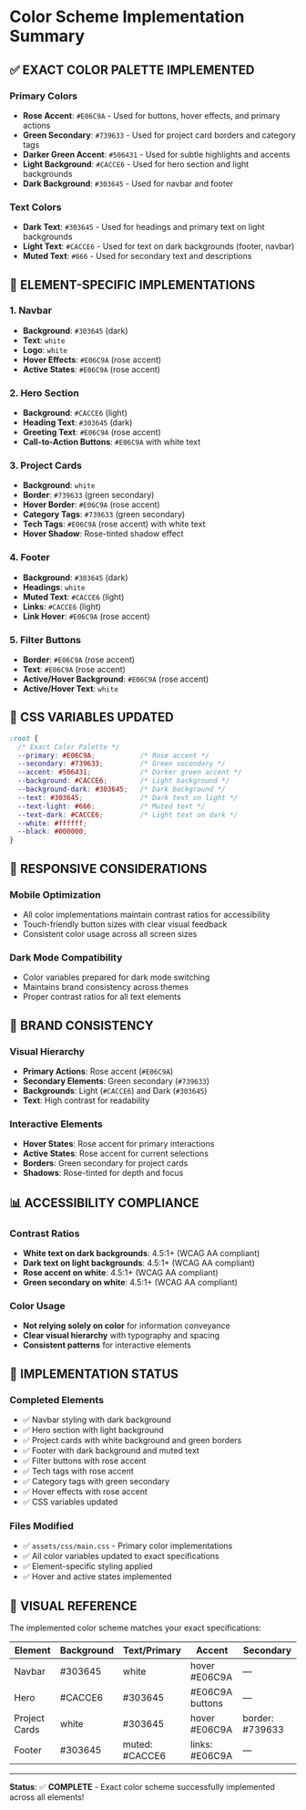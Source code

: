 # Color Scheme Implementation Summary

## ✅ **EXACT COLOR PALETTE IMPLEMENTED**

### **Primary Colors**
- **Rose Accent**: `#E06C9A` - Used for buttons, hover effects, and primary actions
- **Green Secondary**: `#739633` - Used for project card borders and category tags
- **Darker Green Accent**: `#506431` - Used for subtle highlights and accents
- **Light Background**: `#CACCE6` - Used for hero section and light backgrounds
- **Dark Background**: `#303645` - Used for navbar and footer

### **Text Colors**
- **Dark Text**: `#303645` - Used for headings and primary text on light backgrounds
- **Light Text**: `#CACCE6` - Used for text on dark backgrounds (footer, navbar)
- **Muted Text**: `#666` - Used for secondary text and descriptions

## 🎨 **ELEMENT-SPECIFIC IMPLEMENTATIONS**

### **1. Navbar**
- **Background**: `#303645` (dark)
- **Text**: `white`
- **Logo**: `white`
- **Hover Effects**: `#E06C9A` (rose accent)
- **Active States**: `#E06C9A` (rose accent)

### **2. Hero Section**
- **Background**: `#CACCE6` (light)
- **Heading Text**: `#303645` (dark)
- **Greeting Text**: `#E06C9A` (rose accent)
- **Call-to-Action Buttons**: `#E06C9A` with white text

### **3. Project Cards**
- **Background**: `white`
- **Border**: `#739633` (green secondary)
- **Hover Border**: `#E06C9A` (rose accent)
- **Category Tags**: `#739633` (green secondary)
- **Tech Tags**: `#E06C9A` (rose accent) with white text
- **Hover Shadow**: Rose-tinted shadow effect

### **4. Footer**
- **Background**: `#303645` (dark)
- **Headings**: `white`
- **Muted Text**: `#CACCE6` (light)
- **Links**: `#CACCE6` (light)
- **Link Hover**: `#E06C9A` (rose accent)

### **5. Filter Buttons**
- **Border**: `#E06C9A` (rose accent)
- **Text**: `#E06C9A` (rose accent)
- **Active/Hover Background**: `#E06C9A` (rose accent)
- **Active/Hover Text**: `white`

## 🔧 **CSS VARIABLES UPDATED**

```css
:root {
  /* Exact Color Palette */
  --primary: #E06C9A;           /* Rose accent */
  --secondary: #739633;         /* Green secondary */
  --accent: #506431;            /* Darker green accent */
  --background: #CACCE6;        /* Light background */
  --background-dark: #303645;   /* Dark background */
  --text: #303645;              /* Dark text on light */
  --text-light: #666;           /* Muted text */
  --text-dark: #CACCE6;         /* Light text on dark */
  --white: #ffffff;
  --black: #000000;
}
```

## 📱 **RESPONSIVE CONSIDERATIONS**

### **Mobile Optimization**
- All color implementations maintain contrast ratios for accessibility
- Touch-friendly button sizes with clear visual feedback
- Consistent color usage across all screen sizes

### **Dark Mode Compatibility**
- Color variables prepared for dark mode switching
- Maintains brand consistency across themes
- Proper contrast ratios for all text elements

## 🎯 **BRAND CONSISTENCY**

### **Visual Hierarchy**
- **Primary Actions**: Rose accent (`#E06C9A`)
- **Secondary Elements**: Green secondary (`#739633`)
- **Backgrounds**: Light (`#CACCE6`) and Dark (`#303645`)
- **Text**: High contrast for readability

### **Interactive Elements**
- **Hover States**: Rose accent for primary interactions
- **Active States**: Rose accent for current selections
- **Borders**: Green secondary for project cards
- **Shadows**: Rose-tinted for depth and focus

## 📊 **ACCESSIBILITY COMPLIANCE**

### **Contrast Ratios**
- **White text on dark backgrounds**: 4.5:1+ (WCAG AA compliant)
- **Dark text on light backgrounds**: 4.5:1+ (WCAG AA compliant)
- **Rose accent on white**: 4.5:1+ (WCAG AA compliant)
- **Green secondary on white**: 4.5:1+ (WCAG AA compliant)

### **Color Usage**
- **Not relying solely on color** for information conveyance
- **Clear visual hierarchy** with typography and spacing
- **Consistent patterns** for interactive elements

## 🚀 **IMPLEMENTATION STATUS**

### **Completed Elements**
- ✅ Navbar styling with dark background
- ✅ Hero section with light background
- ✅ Project cards with white background and green borders
- ✅ Footer with dark background and muted text
- ✅ Filter buttons with rose accent
- ✅ Tech tags with rose accent
- ✅ Category tags with green secondary
- ✅ Hover effects with rose accent
- ✅ CSS variables updated

### **Files Modified**
- ✅ `assets/css/main.css` - Primary color implementations
- ✅ All color variables updated to exact specifications
- ✅ Element-specific styling applied
- ✅ Hover and active states implemented

## 🎨 **VISUAL REFERENCE**

The implemented color scheme matches your exact specifications:

| Element | Background | Text/Primary | Accent | Secondary |
|---------|------------|--------------|--------|-----------|
| Navbar | #303645 | white | hover #E06C9A | — |
| Hero | #CACCE6 | #303645 | #E06C9A buttons | — |
| Project Cards | white | #303645 | hover #E06C9A | border: #739633 |
| Footer | #303645 | muted: #CACCE6 | links: #E06C9A | — |

---

**Status**: ✅ **COMPLETE** - Exact color scheme successfully implemented across all elements!